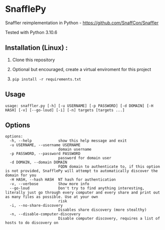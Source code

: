 # SnafflePy
Snaffler reimplementation in Python - https://github.com/SnaffCon/Snaffler 

Tested with Python 3.10.6

## Installation (Linux) :

1. Clone this repository

2. Optional but encouraged, create a virtual enviroment for this project

3. `pip install -r requirements.txt` 

## Usage

`usage: snaffler.py [-h] [-u USERNAME] [-p PASSWORD] [-d DOMAIN] [-H HASH] [-v] [--go-loud] [-i] [-n] targets [targets ...]`

## Options
~~~
options:
  -h, --help            show this help message and exit
  -u USERNAME, --username USERNAME
                        domain username
  -p PASSWORD, --password PASSWORD
                        password for domain user
  -d DOMAIN, --domain DOMAIN
                        FQDN domain to authenticate to, if this option is not provided, SnafflePy will attempt to automatically discover the domain for you
  -H HASH, --hash HASH  NT hash for authentication
  -v, --verbose         Show more info
  --go-loud             Don't try to find anything interesting, literally just go through every computer and every share and print out as many files as possible. Use at your own
                        risk
  -i, --no-share-discovery
                        Disables share discovery (more stealthy)
  -n, --disable-computer-discovery
                        Disable computer discovery, requires a list of hosts to do discovery on
~~~